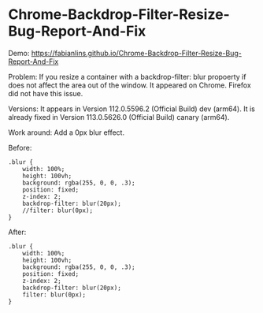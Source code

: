 # Chrome-Backdrop-Filter-Resize-Bug-Report-And-Fix

Demo:
https://fabianlins.github.io/Chrome-Backdrop-Filter-Resize-Bug-Report-And-Fix

Problem:
If you resize a container with a backdrop-filter: blur propoerty if does not affect the area out of the window.
It appeared on Chrome. Firefox did not have this issue.

Versions:
It appears in Version 112.0.5596.2 (Official Build) dev (arm64).
It is already fixed in Version 113.0.5626.0 (Official Build) canary (arm64).


Work around:
Add a 0px blur effect.

Before:
```console
.blur {
    width: 100%;
    height: 100vh;
    background: rgba(255, 0, 0, .3);
    position: fixed;
    z-index: 2;
    backdrop-filter: blur(20px);
    //filter: blur(0px);
}
```

After:
```console
.blur {
    width: 100%;
    height: 100vh;
    background: rgba(255, 0, 0, .3);
    position: fixed;
    z-index: 2;
    backdrop-filter: blur(20px);
    filter: blur(0px);
}
```

